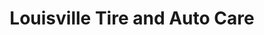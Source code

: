 ---
title: "Louisville Tire and Auto Care"
url: /louisville/louisville-tire-and-auto-care/
shop: car repair
---